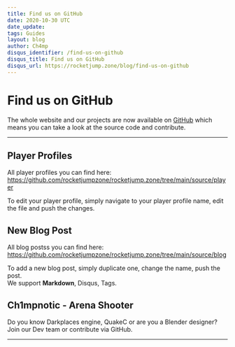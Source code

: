 ```yaml
---
title: Find us on GitHub
date: 2020-10-30 UTC
date_update:
tags: Guides
layout: blog
author: Ch4mp
disqus_identifier: /find-us-on-github
disqus_title: Find us on GitHub
disqus_url: https://rocketjump.zone/blog/find-us-on-github
---
```


<h1 class="w3-center">Find us on GitHub</h1>

<p>The whole website and our projects are now available on <a href="https://rocketjump.zone/github" target="_blank">GitHub</a> which means you can take a look at the source code and contribute.</p>
<hr>


## Player Profiles

<p>All player profiles you can find here:<br>
<a href="https://github.com/rocketjumpzone/rocketjump.zone/tree/main/source/player" target="_blank">https://github.com/rocketjumpzone/rocketjump.zone/tree/main/source/player</a><br>

To edit your player profile, simply navigate to your player profile name, edit the file and push the changes.
</p>


## New Blog Post
<p>All blog postss you can find here:<br>
<a href="https://github.com/rocketjumpzone/rocketjump.zone/tree/main/source/blog" target="_blank">https://github.com/rocketjumpzone/rocketjump.zone/tree/main/source/blog</a><br>

To add a new blog post, simply duplicate one, change the name, push the post.<br>We support <b>Markdown</b>, Disqus, Tags.
</p>



## Ch1mpnotic - Arena Shooter
Do you know Darkplaces engine, QuakeC or are you a Blender designer? Join our Dev team or contribute via GitHub.
<hr>
